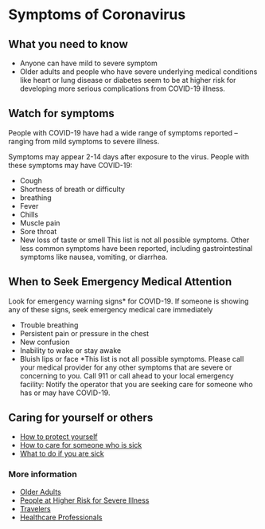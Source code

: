 
# Symptoms of Coronavirus
## What you need to know
* Anyone can have mild to severe symptom
* Older adults and people who have severe underlying medical conditions like heart or lung disease or diabetes seem to be at higher risk for developing more serious complications from COVID-19 illness.
## Watch for symptoms
People with COVID-19 have had a wide range of symptoms reported – ranging from mild symptoms to severe illness.

Symptoms may appear 2-14 days after exposure to the virus. People with these symptoms may have COVID-19:

* Cough
* Shortness of breath or difficulty
* breathing
* Fever
* Chills
* Muscle pain
* Sore throat
* New loss of taste or smell
This list is not all possible symptoms. Other less common symptoms have been reported, including gastrointestinal symptoms like nausea, vomiting, or diarrhea.

## When to Seek Emergency Medical Attention
Look for emergency warning signs* for COVID-19. If someone is showing any of these signs, seek emergency medical care immediately

* Trouble breathing
* Persistent pain or pressure in the chest
* New confusion
* Inability to wake or stay awake
* Bluish lips or face 
*This list is not all possible symptoms. Please call your medical provider for any other symptoms that are severe or concerning to you.
Call 911 or call ahead to your local emergency facility: Notify the operator that you are seeking care for someone who has or may have COVID-19.

## Caring for yourself or others
* [How to protect yourself](https://www.cdc.gov/coronavirus/2019-ncov/prevent-getting-sick/prevention.html)
* [How to care for someone who is sick](https://www.cdc.gov/coronavirus/2019-ncov/if-you-are-sick/index.html)
* [What to do if you are sick](https://www.cdc.gov/coronavirus/2019-ncov/if-you-are-sick/steps-when-sick.html)
### More information
* [Older Adults](https://www.cdc.gov/coronavirus/2019-ncov/need-extra-precautions/older-adults.html)
* [People at Higher Risk for Severe Illness](https://www.cdc.gov/coronavirus/2019-ncov/need-extra-precautions/people-at-higher-risk-old.html)
* [Travelers](https://www.cdc.gov/coronavirus/2019-ncov/travelers/index.html)
* [Healthcare Professionals](https://www.cdc.gov/coronavirus/2019-ncov/hcp/index.html)
